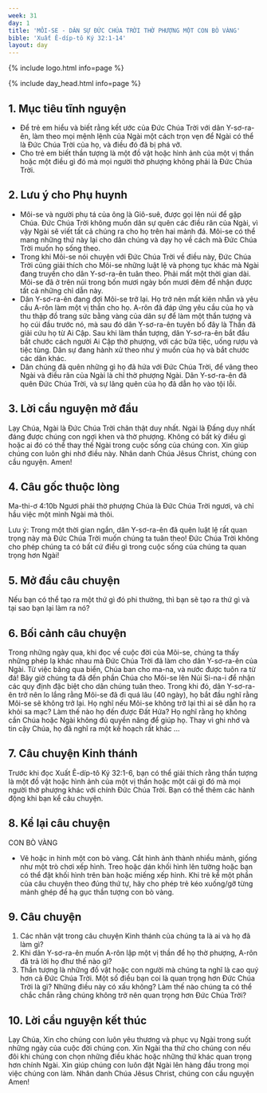 ```yaml
---
week: 31
day: 1
title: 'MÔI-SE - DÂN SỰ ĐỨC CHÚA TRỜI THỜ PHƯỢNG MỘT CON BÒ VÀNG'
bible: 'Xuất Ê-díp-tô Ký 32:1-14'
layout: day
---
```



{% include logo.html info=page %}

{% include day_head.html info=page %}

## 1. Mục tiêu tĩnh nguyện
 - Để trẻ em hiểu và biết rằng kết ước của Đức Chúa Trời với dân Y-sơ-ra-ên, làm theo mọi mệnh lệnh của Ngài một cách trọn vẹn để Ngài có thể là Đức Chúa Trời của họ, và điều đó đã bị phá vỡ.
- Cho trẻ em biết thần tượng là một đồ vật hoặc hình ảnh của một vị thần hoặc một điều gì đó mà mọi người thờ phượng không phải là Đức Chúa Trời.

## 2. Lưu ý cho Phụ huynh
- Môi-se và người phụ tá của ông là Giô-suê, được gọi lên núi để gặp Chúa. Đức Chúa Trời không muốn dân sự quên các điều răn của Ngài, vì vậy Ngài sẽ viết tất cả chúng ra cho họ trên hai mảnh đá. Môi-se có thể mang những thứ này lại cho dân chúng và dạy họ về cách mà Đức Chúa Trời muốn họ sống theo.
- Trong khi Môi-se nói chuyện với Đức Chúa Trời về điều này, Đức Chúa Trời cũng giải thích cho Môi-se những luật lệ và phong tục khác mà Ngài đang truyền cho dân Y-sơ-ra-ên tuân theo. Phải mất một thời gian dài. Môi-se đã ở trên núi trong bốn mươi ngày bốn mươi đêm để nhận được tất cả những chỉ dẫn này.
- Dân Y-sơ-ra-ên đang đợi Môi-se trở lại. Họ trở nên mất kiên nhẫn và yêu cầu A-rôn làm một vị thần cho họ. A-rôn đã đáp ứng yêu cầu của họ và thu thập đồ trang sức bằng vàng của dân sự để làm một thần tượng và họ cúi đầu trước nó, mà sau đó dân Y-sơ-ra-ên tuyên bố đây là Thần đã giải cứu họ từ Ai Cập. Sau khi làm thần tượng, dân Y-sơ-ra-ên bắt đầu bắt chước cách người Ai Cập thờ phượng, với các bữa tiệc, uống rượu và tiệc tùng. Dân sự đang hành xử theo như ý muốn của họ và bắt chước các dân khác.
- Dân chúng đã quên những gì họ đã hứa với Đức Chúa Trời, để vâng theo Ngài và điều răn của Ngài là chỉ thờ phượng Ngài. Dân Y-sơ-ra-ên đã quên Đức Chúa Trời, và sự lãng quên của họ đã dẫn họ vào tội lỗi.

## 3. Lời cầu nguyện mở đầu
Lạy Chúa, Ngài là Đức Chúa Trời chân thật duy nhất. Ngài là Đấng duy nhất đáng được chúng con ngợi khen và thờ phượng. Không có bất kỳ điều gì hoặc ai đó có thể thay thế Ngài trong cuộc sống của chúng con. Xin giúp chúng con luôn ghi nhớ điều này. Nhân danh Chúa Jêsus Christ, chúng con cầu nguyện. Amen!

## 4. Câu gốc thuộc lòng
 Ma-thi-ơ 4:10b
Ngươi phải thờ phượng Chúa là Đức Chúa Trời ngươi, và chỉ hầu việc một mình Ngài mà thôi.

Lưu ý: Trong một thời gian ngắn, dân Y-sơ-ra-ên đã quên luật lệ rất quan trọng này mà Đức Chúa Trời muốn chúng ta tuân theo! Đức Chúa Trời không cho phép chúng ta có bất cứ điều gì trong cuộc sống của chúng ta quan trọng hơn Ngài!

## 5. Mở đầu câu chuyện
Nếu bạn có thể tạo ra một thứ gì đó phi thường, thì bạn sẽ tạo ra thứ gì và tại sao bạn lại làm ra nó?


## 6. Bối cảnh câu chuyện
Trong những ngày qua, khi đọc về cuộc đời của Môi-se, chúng ta thấy những phép lạ khác nhau mà Đức Chúa Trời đã làm cho dân Y-sơ-ra-ên của Ngài. Từ việc băng qua biển, Chúa ban cho ma-na, và nước được tuôn ra từ đá! Bây giờ chúng ta đã đến phần Chúa cho Môi-se lên Núi Si-na-i để nhận các quy định đặc biệt cho dân chúng tuân theo.
Trong khi đó, dân Y-sơ-ra-ên trở nên lo lắng rằng Môi-se đã đi quá lâu (40 ngày), họ bắt đầu nghĩ rằng Môi-se sẽ không trở lại. Họ nghĩ nếu Môi-se không trở lại thì ai sẽ dẫn họ ra khỏi sa mạc? Làm thế nào họ đến được Đất Hứa? Họ nghĩ rằng họ không cần Chúa hoặc Ngài không đủ quyền năng để giúp họ. Thay vì ghi nhớ và tin cậy Chúa, họ đã nghĩ ra một kế hoạch rất khác ...


## 7. Câu chuyện Kinh thánh
Trước khi đọc Xuất Ê-díp-tô Ký 32:1-6, bạn có thể giải thích rằng thần tượng là một đồ vật hoặc hình ảnh của một vị thần hoặc một cái gì đó mà mọi người thờ phượng khác với chính Đức Chúa Trời. Bạn có thể thêm các hành động khi bạn kể câu chuyện.

## 8. Kể lại câu chuyện
CON BÒ VÀNG
- Vẽ hoặc in hình một con bò vàng. Cắt hình ảnh thành nhiều mảnh, giống như một trò chơi xếp hình. Treo hoặc dán khối hình lên tường hoặc bạn có thể đặt khối hình trên bàn hoặc miếng xếp hình. Khi trẻ kể một phần của câu chuyện theo đúng thứ tự, hãy cho phép trẻ kéo xuống/gỡ từng mảnh ghép để hạ gục thần tượng con bò vàng.

## 9. Câu chuyện
1. Các nhân vật trong câu chuyện Kinh thánh của chúng ta là ai và họ đã làm gì?
2. Khi dân Y-sơ-ra-ên muốn A-rôn lập một vị thần để họ thờ phượng, A-rôn đã trả lời họ đhư thế nào gì?
3. Thần tượng là những đồ vật hoặc con người mà chúng ta nghĩ là cao quý hơn cả Đức Chúa Trời. Một số điều bạn coi là quan trọng hơn Đức Chúa Trời là gì? Những điều này có xấu không? Làm thế nào chúng ta có thể chắc chắn rằng chúng không trở nên quan trọng hơn Đức Chúa Trời?

## 10. Lời cầu nguyện kết thúc
Lạy Chúa, Xin cho chúng con luôn yêu thương và phục vụ Ngài trong suốt những ngày của cuộc đời chúng con. Xin Ngài tha thứ cho chúng con nếu đôi khi chúng con chọn những điều khác hoặc những thứ khác quan trọng hơn chính Ngài. Xin giúp chúng con luôn đặt Ngài lên hàng đầu trong mọi việc chúng con làm. Nhân danh Chúa Jêsus Christ, chúng con cầu nguyện Amen!